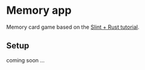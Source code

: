 # Memory app

Memory card game based on the [Slint + Rust tutorial](https://slint.dev/releases/1.3.2/docs/tutorial/rust/).

## Setup

coming soon ...
